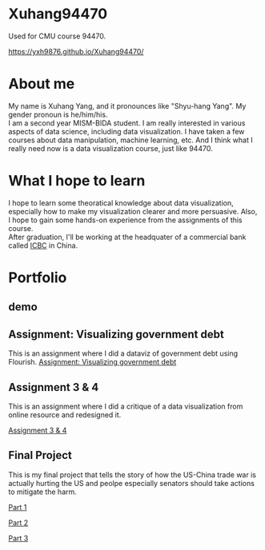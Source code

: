 # Xuhang94470
Used for CMU course 94470.


https://yxh9876.github.io/Xuhang94470/


# About me
My name is Xuhang Yang, and it pronounces like "Shyu-hang Yang". My gender pronoun is he/him/his.  
I am a second year MISM-BIDA student. I am really interested in various aspects of data science, including data visualization. I have taken a few courses about data manipulation, machine learning, etc. And I think what I really need now is a data visualization course, just like 94470.


# What I hope to learn
I hope to learn some theoratical knowledge about data visualization, especially how to make my visualization clearer and more persuasive. Also, I hope to gain some hands-on experience from the assignments of this course.  
After graduation, I'll be working at the headquater of a commercial bank called [ICBC](https://en.wikipedia.org/wiki/Industrial_and_Commercial_Bank_of_China) in China. 

# Portfolio

## demo
<div class="flourish-embed flourish-chart" data-src="visualisation/8529844"><script src="https://public.flourish.studio/resources/embed.js"></script></div>

## Assignment: Visualizing government debt
This is an assignment where I did a dataviz of government debt using Flourish.
[Assignment: Visualizing government debt](https://yxh9876.github.io/Xuhang94470/dataviz2)

## Assignment 3 & 4
This is an assignment where I did a critique of a data visualization from online resource and redesigned it.

[Assignment 3 & 4](https://yxh9876.github.io/Xuhang94470/assignment3&4)

## Final Project
This is my final project that tells the story of how the US-China trade war is actually hurting the US and peolpe especially senators should take actions to mitigate the harm.

[Part 1](https://yxh9876.github.io/Xuhang94470/final_project_part1)

[Part 2](https://yxh9876.github.io/Xuhang94470/final_project_part2)

[Part 3](https://yxh9876.github.io/Xuhang94470/final_project_part3)

